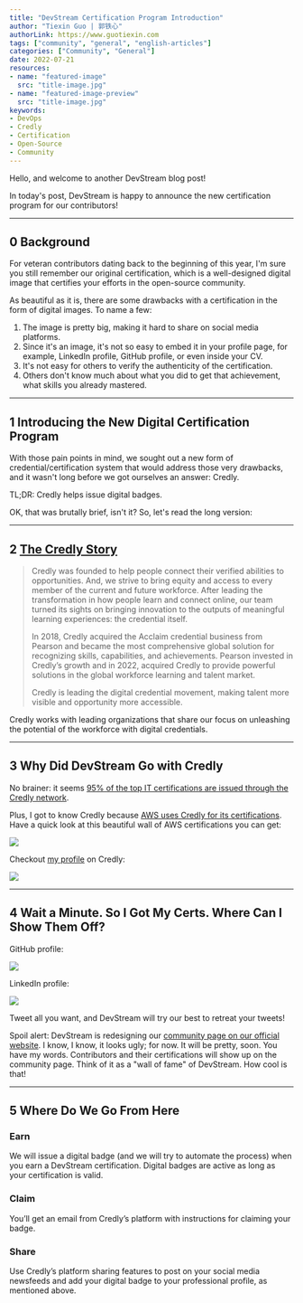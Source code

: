 ```yaml
---
title: "DevStream Certification Program Introduction"
author: "Tiexin Guo | 郭铁心"
authorLink: https://www.guotiexin.com
tags: ["community", "general", "english-articles"]
categories: ["Community", "General"]
date: 2022-07-21
resources:
- name: "featured-image"
  src: "title-image.jpg"
- name: "featured-image-preview"
  src: "title-image.jpg"
keywords:
- DevOps
- Credly
- Certification
- Open-Source
- Community
---
```


Hello, and welcome to another DevStream blog post!

In today's post, DevStream is happy to announce the new certification program for our contributors!

---

## 0 Background

For veteran contributors dating back to the beginning of this year, I'm sure you still remember our original certification, which is a well-designed digital image that certifies your efforts in the open-source community.

As beautiful as it is, there are some drawbacks with a certification in the form of digital images. To name a few:

1. The image is pretty big, making it hard to share on social media platforms.
2. Since it's an image, it's not so easy to embed it in your profile page, for example, LinkedIn profile, GitHub profile, or even inside your CV.
3. It's not easy for others to verify the authenticity of the certification.
4. Others don't know much about what you did to get that achievement, what skills you already mastered.

---

## 1 Introducing the New Digital Certification Program

With those pain points in mind, we sought out a new form of credential/certification system that would address those very drawbacks, and it wasn't long before we got ourselves an answer: Credly.

TL;DR: Credly helps issue digital badges.

OK, that was brutally brief, isn't it? So, let's read the long version:

---

## 2 [The Credly Story](https://info.credly.com/about-us)

> Credly was founded to help people connect their verified abilities to opportunities. And, we strive to bring equity and access to every member of the current and future workforce. After leading the transformation in how people learn and connect online, our team turned its sights on bringing innovation to the outputs of meaningful learning experiences: the credential itself.
> 
> In 2018, Credly acquired the Acclaim credential business from Pearson and became the most comprehensive global solution for recognizing skills, capabilities, and achievements. Pearson invested in Credly’s growth and in 2022, acquired Credly to provide powerful solutions in the global workforce learning and talent market.
> 
> Credly is leading the digital credential movement, making talent more visible and opportunity more accessible.


Credly works with leading organizations that share our focus on unleashing the potential of the workforce with digital credentials.

---

## 3 Why Did DevStream Go with Credly

No brainer: it seems [95% of the top IT certifications are issued through the Credly network](https://learn.credly.com/blog/your-brand-doesn-t-need-to-white-label-digital-credentials).

Plus, I got to know Credly because [AWS uses Credly for its certifications](https://www.credly.com/organizations/amazon-web-services/badges). Have a quick look at this beautiful wall of AWS certifications you can get:

![](./aws-certifications.png)

Checkout [my profile](https://www.credly.com/users/tiexin-guo/badges) on Credly:

![](./my-credly-profile.png)

---

## 4 Wait a Minute. So I Got My Certs. Where Can I Show Them Off?

GitHub profile:

![](./credly-github.png)

LinkedIn profile:

![](./credly-linkedin.png)

Tweet all you want, and DevStream will try our best to retreat your tweets!

Spoil alert: DevStream is redesigning our [community page on our official website](https://www.devstream.io/community/). I know, I know, it looks ugly; for now. It will be pretty, soon. You have my words. Contributors and their certifications will show up on the community page. Think of it as a "wall of fame" of DevStream. How cool is that!

---

## 5 Where Do We Go From Here

### Earn

We will issue a digital badge (and we will try to automate the process) when you earn a DevStream certification. Digital badges are active as long as your certification is valid.

### Claim

You’ll get an email from Credly’s platform with instructions for claiming your badge. 

### Share

Use Credly’s platform sharing features to post on your social media newsfeeds and add your digital badge to your professional profile, as mentioned above.
